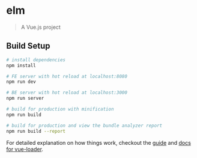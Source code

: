# elm

> A Vue.js project

## Build Setup

``` bash
# install dependencies
npm install

# FE server with hot reload at localhost:8080
npm run dev

# BE server with hot reload at localhost:3000
npm run server

# build for production with minification
npm run build

# build for production and view the bundle analyzer report
npm run build --report
```

For detailed explanation on how things work, checkout the [guide](http://vuejs-templates.github.io/webpack/) and [docs for vue-loader](http://vuejs.github.io/vue-loader).

